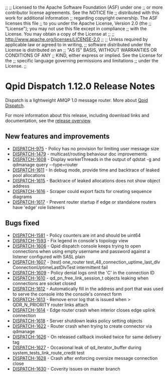 ;;
;; Licensed to the Apache Software Foundation (ASF) under one
;; or more contributor license agreements.  See the NOTICE file
;; distributed with this work for additional information
;; regarding copyright ownership.  The ASF licenses this file
;; to you under the Apache License, Version 2.0 (the
;; "License"); you may not use this file except in compliance
;; with the License.  You may obtain a copy of the License at
;; 
;;   http://www.apache.org/licenses/LICENSE-2.0
;; 
;; Unless required by applicable law or agreed to in writing,
;; software distributed under the License is distributed on an
;; "AS IS" BASIS, WITHOUT WARRANTIES OR CONDITIONS OF ANY
;; KIND, either express or implied.  See the License for the
;; specific language governing permissions and limitations
;; under the License.
;;

# Qpid Dispatch 1.12.0 Release Notes

Dispatch is a lightweight AMQP 1.0 message router. More about
[Qpid
Dispatch]({{site_url}}/components/dispatch-router/index.html).

For more information about this release, including download links and
documentation, see the [release overview](index.html).


## New features and improvements

 - [DISPATCH-975](https://issues.apache.org/jira/browse/DISPATCH-975) - Policy has no provision for limiting user message size
 - [DISPATCH-1479](https://issues.apache.org/jira/browse/DISPATCH-1479) - multicast/routing behaviour doc improvements
 - [DISPATCH-1608](https://issues.apache.org/jira/browse/DISPATCH-1608) - Display workerThreads in the output of qdstat -g and qdmanage query --type=router
 - [DISPATCH-1611](https://issues.apache.org/jira/browse/DISPATCH-1611) - In debug mode, provide time and backtrace of leaked pool allocations
 - [DISPATCH-1615](https://issues.apache.org/jira/browse/DISPATCH-1615) - Backtrace of leaked allocations does not show object address
 - [DISPATCH-1616](https://issues.apache.org/jira/browse/DISPATCH-1616) - Scraper could export facts for creating sequence diagrams
 - [DISPATCH-1617](https://issues.apache.org/jira/browse/DISPATCH-1617) - Prevent router startup if edge or standalone routers have 'edge' role listeners

## Bugs fixed

 - [DISPATCH-1581](https://issues.apache.org/jira/browse/DISPATCH-1581) - Policy counters are int and should be uint64
 - [DISPATCH-1593](https://issues.apache.org/jira/browse/DISPATCH-1593) - Fix legend in console's topology view
 - [DISPATCH-1606](https://issues.apache.org/jira/browse/DISPATCH-1606) - Qpid dispatch console keeps trying to open connections when using empty username and password against a listener configured with SASL plain
 - [DISPATCH-1607](https://issues.apache.org/jira/browse/DISPATCH-1607) - [test] one_router test_48_connection_uptime_last_dlv ConnectionUptimeLastDlvTest intermittent fail
 - [DISPATCH-1609](https://issues.apache.org/jira/browse/DISPATCH-1609) - Policy denial logs omit the 'C' in the connection ID
 - [DISPATCH-1610](https://issues.apache.org/jira/browse/DISPATCH-1610) - qd_pn_free_link_session_t objects leaking when connections are socket closed
 - [DISPATCH-1612](https://issues.apache.org/jira/browse/DISPATCH-1612) - Automatically fill in the address and port that was used to serve the console into the console's connect form
 - [DISPATCH-1613](https://issues.apache.org/jira/browse/DISPATCH-1613) - Remove error log that is issued when &gt; QDR_N_PRIORITY router links attach
 - [DISPATCH-1614](https://issues.apache.org/jira/browse/DISPATCH-1614) - Edge router crash when interior closes edge uplink connection
 - [DISPATCH-1618](https://issues.apache.org/jira/browse/DISPATCH-1618) - Server shutdown leaks policy setting objects
 - [DISPATCH-1622](https://issues.apache.org/jira/browse/DISPATCH-1622) - Router crash when trying to create connector via qdmanage
 - [DISPATCH-1626](https://issues.apache.org/jira/browse/DISPATCH-1626) - On released callback invoked twice for same delivery tag
 - [DISPATCH-1627](https://issues.apache.org/jira/browse/DISPATCH-1627) - Occasional leak of qd_iterator_buffer during system_tests_link_route_credit test
 - [DISPATCH-1628](https://issues.apache.org/jira/browse/DISPATCH-1628) - Crash after enforcing oversize message connection close
 - [DISPATCH-1630](https://issues.apache.org/jira/browse/DISPATCH-1630) - Coverity issues on master branch
